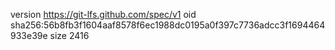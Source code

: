 version https://git-lfs.github.com/spec/v1
oid sha256:56b8fb3f1604aaf8578f6ec1988dc0195a0f397c7736adcc3f1694464933e39e
size 2416
